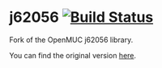 # j62056 [![Build Status](https://travis-ci.org/jSCADA/j62056.svg?branch=master)](https://travis-ci.org/jSCADA/j62056)
Fork of the OpenMUC j62056 library.

You can find the original version [here](https://www.openmuc.org/index.php?id=49).
